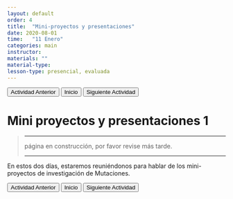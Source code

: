 ```yaml
---
layout: default
order: 4
title:  "Mini-proyectos y presentaciones"
date: 2020-08-01
time:   "11 Enero"
categories: main
instructor: 
materials: ""
material-type:
lesson-type: presencial, evaluada
---
```


<a href="https://pesalerno.github.io/genetica2021/main/2020/08/01/4_herencia-2.html"><button>Actividad Anterior</button></a>		<a href="https://pesalerno.github.io/genetica2021/"><button>Inicio</button></a>    <a href="https://pesalerno.github.io/genetica2021/main/2020/08/01/6_geno-feno-1.html"><button>Siguiente Actividad</button></a>

# Mini proyectos y presentaciones 1

>---------------------
> página en construcción, por favor revise más tarde. 
>
> ----------------------
> 

En estos dos días, estaremos reuniéndonos para hablar de los mini-proyectos de investigación de Mutaciones. 



<a href="https://pesalerno.github.io/genetica2021/main/2020/08/01/4_herencia-2.html"><button>Actividad Anterior</button></a>		<a href="https://pesalerno.github.io/genetica2021/"><button>Inicio</button></a>    <a href="https://pesalerno.github.io/genetica2021/main/2020/08/01/6_geno-feno-1.html"><button>Siguiente Actividad</button></a>
